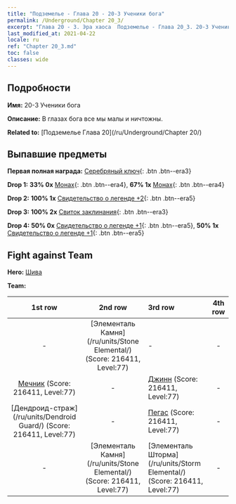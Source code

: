 ```yaml
---
title: "Подземелье - Глава 20 - 20-3 Ученики бога"
permalink: /Underground/Chapter 20_3/
excerpt: "Глава 20 - 3. Эра хаоса  Подземелье - Глава 20_3. 20-3 Ученики бога"
last_modified_at: 2021-04-22
locale: ru
ref: "Chapter 20_3.md"
toc: false
classes: wide
---
```


## Подробности

 **Имя:** 20-3 Ученики бога

 **Описание:** В глазах бога все мы малы и ничтожны.

 **Related to:** [Подземелье Глава 20](/ru/Underground/Chapter 20/)

## Выпавшие предметы

 **Первая полная награда:** [Серебряный ключ](/ItemsRU/con_693/){: .btn .btn--era3}

 **Drop 1:** **33% 0x** [Монах](/ItemsRU/unt_194/){: .btn .btn--era4}, **67% 1x** [Монах](/ItemsRU/unt_194/){: .btn .btn--era4}

 **Drop 2:** **100% 1x** [Свидетельство о легенде +2](/ItemsRU/mat_81/){: .btn .btn--era5}

 **Drop 3:** **100% 2x** [Свиток заклинания](/ItemsRU/con_694/){: .btn .btn--era3}

 **Drop 4:** **50% 0x** [Свидетельство о легенде +1](/ItemsRU/mat_74/){: .btn .btn--era5}, **50% 1x** [Свидетельство о легенде +1](/ItemsRU/mat_74/){: .btn .btn--era5}


## Fight against Team
 **Hero:** [Шива](/ru/heroes/Shiva/)

 **Team:**


  | 1st row | 2nd row | 3rd row | 4th row |
  |:----:|:----:|:----|:----:|
  | - | [Элементаль Камня](/ru/units/Stone Elemental/) (Score: 216411, Level:77)  | - | - |
  | [Мечник](/ru/units/Swordsman/) (Score: 216411, Level:77)  | - | [Джинн](/ru/units/Genie/) (Score: 216411, Level:77)  | - |
  | [Дендроид-страж](/ru/units/Dendroid Guard/) (Score: 216411, Level:77)  | - | [Пегас](/ru/units/Pegasus/) (Score: 216411, Level:77)  | - |
  | - | [Элементаль Камня](/ru/units/Stone Elemental/) (Score: 216411, Level:77)  | [Элементаль Шторма](/ru/units/Storm Elemental/) (Score: 216411, Level:77)  | - |


